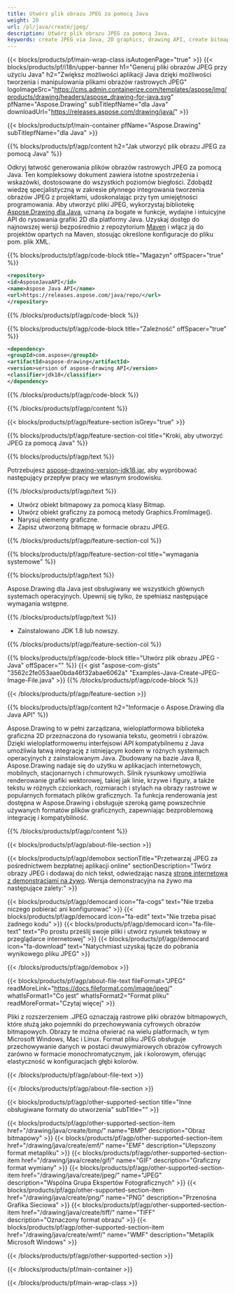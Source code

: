 ```yaml
---
title: Utwórz plik obrazu JPEG za pomocą Java
weight: 20
url: /pl/java/create/jpeg/
description: Utwórz plik obrazu JPEG za pomocą Java.
keywords: create JPEG via Java, 2D graphics, drawing API, create bitmap in Java, Drawing dla Java, save bitmap, save JPEG image, cross-platform 2D graphic library, Bitmap class, vector graphics drawing, draw text, rendering raster images, JPEG image file
---
```


{{< blocks/products/pf/main-wrap-class isAutogenPage="true" >}}
{{< blocks/products/pf/i18n/upper-banner h1="Generuj pliki obrazów JPEG przy użyciu Java" h2="Zwiększ możliwości aplikacji Java dzięki możliwości tworzenia i manipulowania plikami obrazów rastrowych JPEG" logoImageSrc="https://cms.admin.containerize.com/templates/aspose/img/products/drawing/headers/aspose_drawing-for-java.svg" pfName="Aspose.Drawing" subTitlepfName="dla Java" downloadUrl="https://releases.aspose.com/drawing/java/" >}}

{{< blocks/products/pf/main-container pfName="Aspose.Drawing" subTitlepfName="dla Java" >}}


{{% blocks/products/pf/agp/content h2="Jak utworzyć plik obrazu JPEG za pomocą Java" %}}

Odkryj łatwość generowania plików obrazów rastrowych JPEG za pomocą Java. Ten kompleksowy dokument zawiera istotne spostrzeżenia i wskazówki, dostosowane do wszystkich poziomów biegłości. Zdobądź wiedzę specjalistyczną w zakresie płynnego integrowania tworzenia obrazów JPEG z projektami, udoskonalając przy tym umiejętności programowania. Aby utworzyć pliki JPEG, wykorzystaj bibliotekę [Aspose.Drawing dla Java](https://products.aspose.com/drawing/java), uznaną za bogate w funkcje, wydajne i intuicyjne API do rysowania grafiki 2D dla platformy Java. Uzyskaj dostęp do najnowszej wersji bezpośrednio z repozytorium [Maven](https://releases.aspose.com/java/repo/com/aspose/aspose-drawing/) i włącz ją do projektów opartych na Maven, stosując określone konfiguracje do pliku pom. plik XML.

{{% blocks/products/pf/agp/code-block title="Magazyn" offSpacer="true" %}}

```xml
<repository>
<id>AsposeJavaAPI</id>
<name>Aspose Java API</name>
<url>https://releases.aspose.com/java/repo/</url>
</repository>
```

{{% /blocks/products/pf/agp/code-block %}}

{{% blocks/products/pf/agp/code-block title="Zależność" offSpacer="true" %}}

```xml
<dependency>
<groupId>com.aspose</groupId>
<artifactId>aspose-drawing</artifactId>
<version>version of aspose-drawing API</version>
<classifier>jdk18</classifier>
</dependency>
```

{{% /blocks/products/pf/agp/code-block %}}

{{% /blocks/products/pf/agp/content %}}


{{< blocks/products/pf/agp/feature-section isGrey="true" >}}

{{% blocks/products/pf/agp/feature-section-col title="Kroki, aby utworzyć JPEG za pomocą Java" %}}

{{% blocks/products/pf/agp/text %}}

Potrzebujesz [aspose-drawing-version-jdk18.jar](https://releases.aspose.com/drawing/java/), aby wypróbować następujący przepływ pracy we własnym środowisku.

{{% /blocks/products/pf/agp/text %}}

+ Utwórz obiekt bitmapowy za pomocą klasy Bitmap.
+ Utwórz obiekt graficzny za pomocą metody Graphics.FromImage().
+ Narysuj elementy graficzne.
+ Zapisz utworzoną bitmapę w formacie obrazu JPEG.

{{% /blocks/products/pf/agp/feature-section-col %}}

{{% blocks/products/pf/agp/feature-section-col title="wymagania systemowe" %}}

{{% blocks/products/pf/agp/text %}}

Aspose.Drawing dla Java jest obsługiwany we wszystkich głównych systemach operacyjnych. Upewnij się tylko, że spełniasz następujące wymagania wstępne.

{{% /blocks/products/pf/agp/text %}}

- Zainstalowano JDK 1.8 lub nowszy.

{{% /blocks/products/pf/agp/feature-section-col %}}

{{% blocks/products/pf/agp/code-block title="Utwórz plik obrazu JPEG - Java" offSpacer="" %}}
{{< gist "aspose-com-gists" "3562c2fe053aae0bda46f32abae6062a" "Examples-Java-Create-JPEG-Image-File.java" >}}
{{% /blocks/products/pf/agp/code-block %}}

{{< /blocks/products/pf/agp/feature-section >}}


<!-- aboutfile Starts -->

{{% blocks/products/pf/agp/content h2="Informacje o Aspose.Drawing dla Java API" %}}

Aspose.Drawing to w pełni zarządzana, wieloplatformowa biblioteka graficzna 2D przeznaczona do rysowania tekstu, geometrii i obrazów. Dzięki wieloplatformowemu interfejsowi API kompatybilnemu z Java umożliwia łatwą integrację z istniejącym kodem w różnych systemach operacyjnych z zainstalowanym Java. Zbudowany na bazie Java 8, Aspose.Drawing nadaje się do użytku w aplikacjach internetowych, mobilnych, stacjonarnych i chmurowych. Silnik rysunkowy umożliwia renderowanie grafiki wektorowej, takiej jak linie, krzywe i figury, a także tekstu w różnych czcionkach, rozmiarach i stylach na obrazy rastrowe w popularnych formatach plików graficznych. Ta funkcja renderowania jest dostępna w Aspose.Drawing i obsługuje szeroką gamę powszechnie używanych formatów plików graficznych, zapewniając bezproblemową integrację i kompatybilność.

{{% /blocks/products/pf/agp/content %}}


{{< blocks/products/pf/agp/about-file-section >}}

{{< blocks/products/pf/agp/demobox sectionTitle="Przetwarzaj JPEG za pośrednictwem bezpłatnej aplikacji online" sectionDescription="Twórz obrazy JPEG i dodawaj do nich tekst, odwiedzając naszą [stronę internetową z demonstracjami na żywo](https://products.aspose.app/drawing). Wersja demonstracyjna na żywo ma następujące zalety:" >}}

{{< blocks/products/pf/agp/democard icon="fa-cogs" text="Nie trzeba niczego pobierać ani konfigurować" >}}
{{< blocks/products/pf/agp/democard icon="fa-edit" text="Nie trzeba pisać żadnego kodu" >}}
{{< blocks/products/pf/agp/democard icon="fa-file-text" text="Po prostu prześlij swoje pliki i utwórz rysunek tekstowy w przeglądarce internetowej" >}}
{{< blocks/products/pf/agp/democard icon="fa-download" text="Natychmiast uzyskaj łącze do pobrania wynikowego pliku JPEG" >}}

{{< /blocks/products/pf/agp/demobox >}}

{{< blocks/products/pf/agp/about-file-text fileFormat="JPEG" readMoreLink="https://docs.fileformat.com/image/jpeg/" whatIsFormat1="Co jest" whatIsFormat2="Format pliku" readMoreFormat="Czytaj więcej" >}}

Pliki z rozszerzeniem .JPEG oznaczają rastrowe pliki obrazów bitmapowych, które służą jako pojemniki do przechowywania cyfrowych obrazów bitmapowych. Obrazy te można otwierać na wielu platformach, w tym Microsoft Windows, Mac i Linux. Format pliku JPEG obsługuje przechowywanie danych w postaci dwuwymiarowych obrazów cyfrowych zarówno w formacie monochromatycznym, jak i kolorowym, oferując elastyczność w konfiguracjach głębi kolorów.

{{< /blocks/products/pf/agp/about-file-text >}}

{{< /blocks/products/pf/agp/about-file-section >}}

<!-- aboutfile Ends -->


{{< blocks/products/pf/agp/other-supported-section title="Inne obsługiwane formaty do utworzenia" subTitle="" >}}

{{< blocks/products/pf/agp/other-supported-section-item href="/drawing/java/create/bmp/" name="BMP" description="Obraz bitmapowy" >}}
{{< blocks/products/pf/agp/other-supported-section-item href="/drawing/java/create/emf/" name="EMF" description="Ulepszony format metapliku" >}}
{{< blocks/products/pf/agp/other-supported-section-item href="/drawing/java/create/gif/" name="GIF" description="Graficzny format wymiany" >}}
{{< blocks/products/pf/agp/other-supported-section-item href="/drawing/java/create/jpeg/" name="JPEG" description="Wspólna Grupa Ekspertów Fotograficznych" >}}
{{< blocks/products/pf/agp/other-supported-section-item href="/drawing/java/create/png/" name="PNG" description="Przenośna Grafika Sieciowa" >}}
{{< blocks/products/pf/agp/other-supported-section-item href="/drawing/java/create/tiff/" name="TIFF" description="Oznaczony format obrazu" >}}
{{< blocks/products/pf/agp/other-supported-section-item href="/drawing/java/create/wmf/" name="WMF" description="Metaplik Microsoft Windows" >}}


{{< /blocks/products/pf/agp/other-supported-section >}}

{{< /blocks/products/pf/main-container >}}

{{< /blocks/products/pf/main-wrap-class >}}
